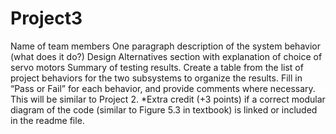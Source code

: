 # Project3

Name of team members
One paragraph description of the system behavior (what does it do?)
Design Alternatives section with explanation of choice of servo motors
Summary of testing results. Create a table from the list of project behaviors for the two subsystems to organize the results. Fill in “Pass or Fail” for each behavior, and provide comments where necessary. This will be similar to Project 2. 
*Extra credit (+3 points) if a correct modular diagram of the code (similar to Figure 5.3 in textbook) is linked or included in the readme file. 

